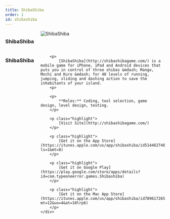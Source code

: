 ```yaml
---
title: ShibaShiba
order: 1
id: shibashiba
---
```


<div id="shibashiba-splash" class="clearfix splash">
    <div class="twelve columns">
        <h3>ShibaShiba</h3>
        <img src="/images/work/shibashiba/splash.jpg" alt="ShibaShiba"/>
    </div>
    <div class="four columns">
        <h3>ShibaShiba</h3>

        <p>
            [ShibaShiba](http://shibashibagame.com/) is a mobile game for iPhone, iPad and Android devices that puts you in control of three shibas &mdash; Mango, Mochi and Kuro &mdash; for 40 levels of running, jumping, sliding and dashing action to save the inhabitants of your island.
        <p>

        <p>
            **Roles:** Coding, tool selection, game design, level design, testing.
        </p>

        <p class="highlight">
            [Visit Site](http://shibashibagame.com/)
        </p>

        <p class="highlight">
            [Get it on the App Store](https://itunes.apple.com/us/app/shibashiba/id514462740?ls=1&mt=8)
        </p>

        <p class="highlight">
            [Get it on Google Play](https://play.google.com/store/apps/details?id=com.typeoneerror.games.Shibashiba)
        </p>

        <p class="highlight">
            [Get it on the Mac App Store](https://itunes.apple.com/us/app/shibashiba/id789617265?mt=12&uo=4&at=10lrp6)
        </p>
    </div>
</div>